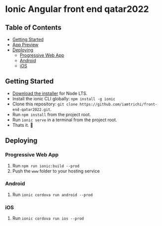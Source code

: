 # Ionic Angular front end qatar2022


## Table of Contents
- [Getting Started](#getting-started)
- [App Preview](#app-preview)
- [Deploying](#deploying)
  - [Progressive Web App](#progressive-web-app)
  - [Android](#android)
  - [iOS](#ios)


## Getting Started

* [Download the installer](https://nodejs.org/) for Node LTS.
* Install the ionic CLI globally: `npm install -g ionic`
* Clone this repository: `git clone https://github.com/iamtrichi/front-end-qatar2022.git`.
* Run `npm install` from the project root.
* Run `ionic serve` in a terminal from the project root.
* Thats it. :tada:

## Deploying

### Progressive Web App

1. Run `npm run ionic:build --prod`
2. Push the `www` folder to your hosting service

### Android

1. Run `ionic cordova run android --prod`

### iOS

1. Run `ionic cordova run ios --prod`
